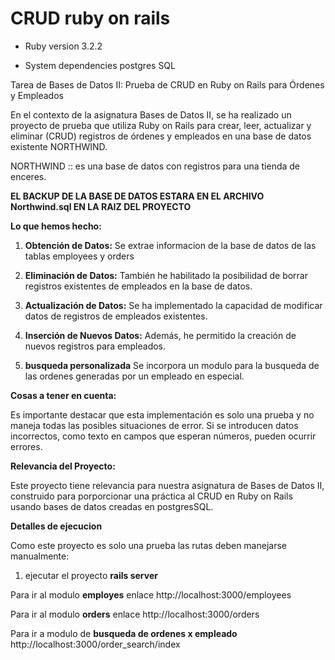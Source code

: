 # CRUD ruby on rails


* Ruby version
3.2.2

* System dependencies
postgres SQL

Tarea de Bases de Datos II: Prueba de CRUD en Ruby on Rails para Órdenes y Empleados

En el contexto de la asignatura Bases de Datos II, se ha realizado un proyecto de prueba que utiliza Ruby on Rails para crear, leer, actualizar y eliminar (CRUD) registros de órdenes y empleados en una base de datos existente NORTHWIND.

NORTHWIND :: es una base de datos con registros para una tienda de enceres.

**EL BACKUP DE LA BASE DE DATOS ESTARA EN EL ARCHIVO Northwind.sql EN LA RAIZ DEL PROYECTO**

**Lo que hemos hecho:**

1. **Obtención de Datos:**  Se extrae informacion de la base de datos de las tablas employees y orders

2. **Eliminación de Datos:** También he habilitado la posibilidad de borrar registros existentes de empleados en la base de datos.

3. **Actualización de Datos:** Se ha implementado la capacidad de modificar datos de registros de empleados existentes.

4. **Inserción de Nuevos Datos:** Además, he permitido la creación de nuevos registros para empleados.

5. **busqueda personalizada** Se incorpora un modulo para la busqueda de las ordenes generadas por un empleado en especial.

**Cosas a tener en cuenta:**

Es importante destacar que esta implementación es solo una prueba y no maneja todas las posibles situaciones de error. Si se introducen datos incorrectos, como texto en campos que esperan números, pueden ocurrir errores.

**Relevancia del Proyecto:**

Este proyecto tiene relevancia para nuestra asignatura de Bases de Datos II, construido para porporcionar una práctica al CRUD en Ruby on Rails usando bases de datos creadas en postgresSQL.





**Detalles de ejecucion**

Como este proyecto es solo una prueba las rutas deben manejarse manualmente:

1. ejecutar el proyecto **rails server**

Para ir al modulo **employes** enlace http://localhost:3000/employees

Para ir al modulo **orders** enlace http://localhost:3000/orders

Para ir a modulo de **busqueda de ordenes x empleado** http://localhost:3000/order_search/index

